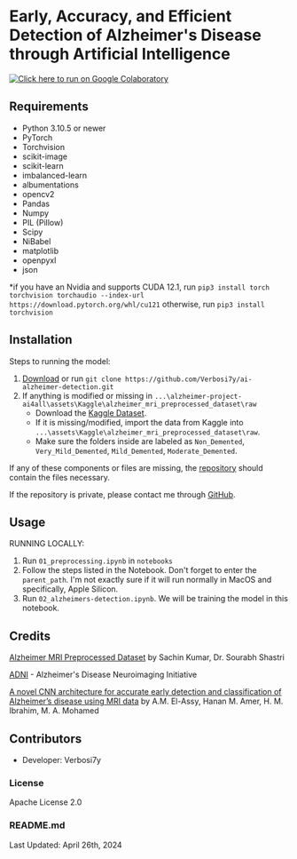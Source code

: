 # Early, Accuracy, and Efficient Detection of Alzheimer's Disease through Artificial Intelligence

[![Click here to run on Google Colaboratory](https://colab.research.google.com/assets/colab-badge.svg)](https://colab.research.google.com/github/Verbosi7y/ai-alzheimer-detection/blob/main/notebooks/Alzheimer%20Detection%20Collab.ipynb)

## Requirements
- Python 3.10.5 or newer
- PyTorch
- Torchvision
- scikit-image
- scikit-learn
- imbalanced-learn
- albumentations
- opencv2
- Pandas
- Numpy
- PIL (Pillow)
- Scipy
- NiBabel
- matplotlib
- openpyxl
- json

*if you have an Nvidia and supports CUDA 12.1, run `pip3 install torch torchvision torchaudio --index-url https://download.pytorch.org/whl/cu121` otherwise, run `pip3 install torchvision`


## Installation
Steps to running the model:

1. [Download](https://github.com/Verbosi7y/ai-alzheimer-detection/archive/refs/heads/main.zip) or run `git clone https://github.com/Verbosi7y/ai-alzheimer-detection.git`
2. If anything is modified or missing in `...\alzheimer-project-ai4all\assets\Kaggle\alzheimer_mri_preprocessed_dataset\raw`
   - Download the [Kaggle Dataset](https://www.kaggle.com/datasets/sachinkumar413/alzheimer-mri-dataset).
   - If it is missing/modified, import the data from Kaggle into `...\assets\Kaggle\alzheimer_mri_preprocessed_dataset\raw`.
   - Make sure the folders inside are labeled as `Non_Demented`, `Very_Mild_Demented`, `Mild_Demented`, `Moderate_Demented`.

If any of these components or files are missing, the [repository](https://github.com/Verbosi7y/ai-alzheimer-detection) should contain the files necessary.

If the repository is private, please contact me through [GitHub](https://github.com/Verbosi7y).


## Usage
RUNNING LOCALLY:
1. Run `01_preprocessing.ipynb` in `notebooks`
2. Follow the steps listed in the Notebook. Don't forget to enter the `parent_path`. I'm not exactly sure if it will run normally in MacOS and specifically, Apple Silicon.
3. Run `02_alzheimers-detection.ipynb`. We will be training the model in this notebook.


## Credits
[Alzheimer MRI Preprocessed Dataset](https://www.kaggle.com/datasets/sachinkumar413/alzheimer-mri-dataset) by Sachin Kumar, Dr. Sourabh Shastri

[ADNI](https://adni.loni.usc.edu/) - Alzheimer's Disease Neuroimaging Initiative

[A novel CNN architecture for accurate early detection and classification of Alzheimer’s disease using MRI data](https://www.nature.com/articles/s41598-024-53733-6) by A.M. El-Assy, Hanan M. Amer, H. M. Ibrahim, M. A. Mohamed


Contributors
------------
- Developer: Verbosi7y


### License
Apache License 2.0

### README.md
Last Updated: April 26th, 2024

